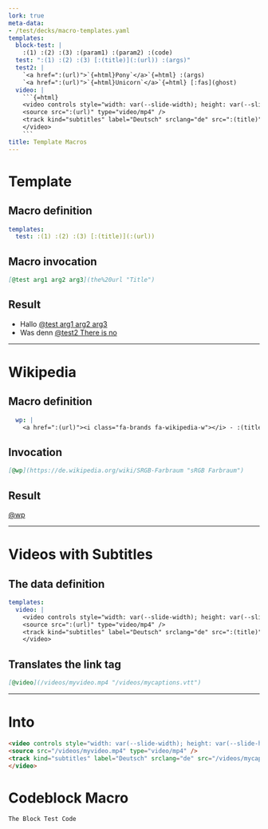 ```yaml
---
lork: true
meta-data:
- /test/decks/macro-templates.yaml
templates:
  block-test: |
    :(1) :(2) :(3) :(param1) :(param2) :(code)
  test: ":(1) :(2) :(3) [:(title)](:(url)) :(args)"
  test2: |
    `<a href=":(url)">`{=html}Pony`</a>`{=html} :(args)
    `<a href=":(url)">`{=html}Unicorn`</a>`{=html} [:fas](ghost)
  video: |
    ```{=html}
    <video controls style="width: var(--slide-width); height: var(--slide-height);">
    <source src=":(url)" type="video/mp4" />
    <track kind="subtitles" label="Deutsch" srclang="de" src=":(title)" default />
    </video>
    ```
title: Template Macros
---
```



# Template

## Macro definition

``` yaml
templates:
  test: :(1) :(2) :(3) [:(title)](:(url))
```

## Macro invocation

``` markdown
[@test arg1 arg2 arg3](the%20url "Title")
```

## Result

-   Hallo [@test arg1 arg2 arg3](the%20url "Title")
-   Was denn [@test2 There is no](the%20url "Title")

--------------------------------------------------------------------------------

# Wikipedia

## Macro definition

``` yaml
  wp: |
    <a href=":(url)"><i class="fa-brands fa-wikipedia-w"></i> - :(title)</a>
```

## Invocation

``` markdown
[@wp](https://de.wikipedia.org/wiki/SRGB-Farbraum "sRGB Farbraum")
```

## Result

[@wp](https://de.wikipedia.org/wiki/SRGB-Farbraum "sRGB Farbraum")

--------------------------------------------------------------------------------

# Videos with Subtitles

## The data definition

``` yaml
templates:
  video: |
    <video controls style="width: var(--slide-width); height: var(--slide-height);">
    <source src=":(url)" type="video/mp4" />
    <track kind="subtitles" label="Deutsch" srclang="de" src=":(title)" default />
    </video>
```

## Translates the link tag

``` markdown
[@video](/videos/myvideo.mp4 "/videos/mycaptions.vtt")
```

--------------------------------------------------------------------------------

# Into

``` html
<video controls style="width: var(--slide-width); height: var(--slide-height);">
<source src="/videos/myvideo.mp4" type="video/mp4" />
<track kind="subtitles" label="Deutsch" srclang="de" src="/videos/mycaptions.vtt" default />
</video>
```

# Codeblock Macro

``` {.arg1 .arg2 .arg3 macro="block-test" param1="p1" param2="p2"}
The Block Test Code
```
